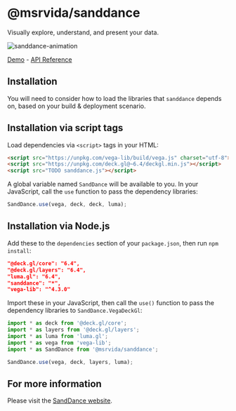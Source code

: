 # @msrvida/sanddance

Visually explore, understand, and present your data.

![sanddance-animation](https://user-images.githubusercontent.com/11507384/54236654-52d42800-44d1-11e9-859e-6c5d297a46d2.gif)

[Demo](https://microsoft.github.io/SandDance/app) - [API Reference](https://microsoft.github.io/SandDance/docs/sanddance/v1/api)

## Installation

You will need to consider how to load the libraries that `sanddance` depends on, based on your build & deployment scenario.

## Installation via script tags

Load dependencies via `<script>` tags in your HTML:
```html
<script src="https://unpkg.com/vega-lib/build/vega.js" charset="utf-8"></script>
<script src="https://unpkg.com/deck.gl@~6.4/deckgl.min.js"></script>
<script src="TODO sanddance.js"></script>
```

A global variable named `SandDance` will be available to you. In your JavaScript, call the `use` function to pass the dependency libraries:

```js
SandDance.use(vega, deck, deck, luma);
```

## Installation via Node.js

Add these to the `dependencies` section of your `package.json`, then run `npm install`:

```json
"@deck.gl/core": "6.4",
"@deck.gl/layers": "6.4",
"luma.gl": "6.4",
"sanddance": "*",
"vega-lib": "^4.3.0"
```

Import these in your JavaScript, then call the `use()` function to pass the dependency libraries to `SandDance.VegaDeckGl`:

```js
import * as deck from '@deck.gl/core';
import * as layers from '@deck.gl/layers';
import * as luma from 'luma.gl';
import * as vega from 'vega-lib';
import * as SandDance from '@msrvida/sanddance';

SandDance.use(vega, deck, layers, luma);
```

## For more information
Please visit the [SandDance website](https://microsoft.github.io/SandDance/).
